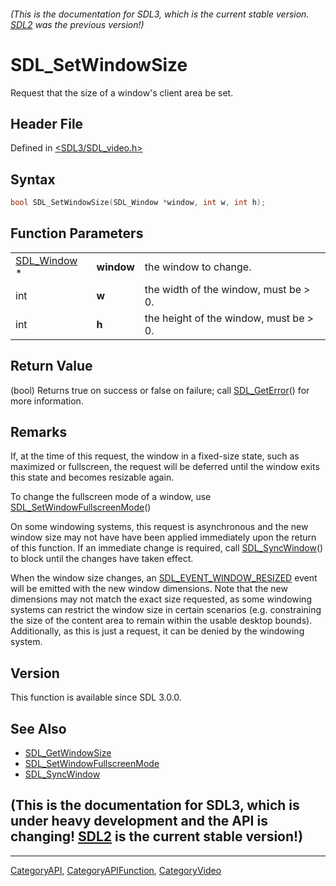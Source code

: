 ###### (This is the documentation for SDL3, which is the current stable version. [SDL2](https://wiki.libsdl.org/SDL2/) was the previous version!)
# SDL_SetWindowSize

Request that the size of a window's client area be set.

## Header File

Defined in [<SDL3/SDL_video.h>](https://github.com/libsdl-org/SDL/blob/main/include/SDL3/SDL_video.h)

## Syntax

```c
bool SDL_SetWindowSize(SDL_Window *window, int w, int h);
```

## Function Parameters

|                            |            |                                        |
| -------------------------- | ---------- | -------------------------------------- |
| [SDL_Window](SDL_Window) * | **window** | the window to change.                  |
| int                        | **w**      | the width of the window, must be > 0.  |
| int                        | **h**      | the height of the window, must be > 0. |

## Return Value

(bool) Returns true on success or false on failure; call
[SDL_GetError](SDL_GetError)() for more information.

## Remarks

If, at the time of this request, the window in a fixed-size state, such as
maximized or fullscreen, the request will be deferred until the window
exits this state and becomes resizable again.

To change the fullscreen mode of a window, use
[SDL_SetWindowFullscreenMode](SDL_SetWindowFullscreenMode)()

On some windowing systems, this request is asynchronous and the new window
size may not have have been applied immediately upon the return of this
function. If an immediate change is required, call
[SDL_SyncWindow](SDL_SyncWindow)() to block until the changes have taken
effect.

When the window size changes, an
[SDL_EVENT_WINDOW_RESIZED](SDL_EVENT_WINDOW_RESIZED) event will be emitted
with the new window dimensions. Note that the new dimensions may not match
the exact size requested, as some windowing systems can restrict the window
size in certain scenarios (e.g. constraining the size of the content area
to remain within the usable desktop bounds). Additionally, as this is just
a request, it can be denied by the windowing system.

## Version

This function is available since SDL 3.0.0.

## See Also

- [SDL_GetWindowSize](SDL_GetWindowSize)
- [SDL_SetWindowFullscreenMode](SDL_SetWindowFullscreenMode)
- [SDL_SyncWindow](SDL_SyncWindow)


## (This is the documentation for SDL3, which is under heavy development and the API is changing! [SDL2](https://wiki.libsdl.org/SDL2/) is the current stable version!)



----
[CategoryAPI](CategoryAPI), [CategoryAPIFunction](CategoryAPIFunction), [CategoryVideo](CategoryVideo)

